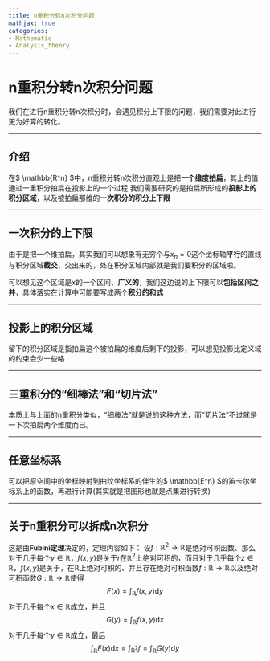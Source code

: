 ```yaml
---
title: n重积分转n次积分问题
mathjax: true
categories:
- Mathematic
- Analysis_theory
---
```



# n重积分转n次积分问题
我们在进行n重积分转n次积分时，会遇见积分上下限的问题，我们需要对此进行更为好算的转化。
<!--more-->

---

## 介绍
在$ \mathbb{R^n} $中，n重积分转n次积分直观上是把**一个维度拍扁**，其上的值通过一重积分拍扁在投影上的一个过程
我们需要研究的是拍扁所形成的**投影上的积分区域**，以及被拍扁那维的**一次积分的积分上下限**

---

## 一次积分的上下限
由于是把一个维拍扁，其实我们可以想象有无穷个与$x_n=0$这个坐标轴**平行**的直线与积分区域**截交**，交出来的，处在积分区域内部就是我们要积分的区域啦。

可以想见这个区域是x的一个区间，**广义的**，我们这边说的上下限可以**包括区间之并**，具体落实在计算中可能要写成两个**积分的和式**

---

## 投影上的积分区域
留下的积分区域是指拍扁这个被拍扁的维度后剩下的投影，可以想见投影比定义域的约束会少一些咯

---
## 三重积分的“细棒法”和“切片法”
本质上与上面的n重积分类似，“细棒法”就是说的这种方法，而“切片法”不过就是一下次拍扁两个维度而已。

---
## 任意坐标系
可以把原空间中的坐标映射到曲纹坐标系的伴生的$ \mathbb{E^n} $的笛卡尔坐标系上的函数，再进行计算(其实就是把图形也就是点集进行转换)

---

## 关于n重积分可以拆成n次积分

这是由**Fubini定理**决定的，定理内容如下：
设$f:\mathbb{R}^{2}\rightarrow\mathbb{R}$是绝对可积函数、那么对于几乎每个$y\in\mathbb{R}$，$f(x,y)$是关于$r$在$\mathbb{R}^{2}$上绝对可积的，而且对于几乎每个$z\in\mathbb{R}$，$f(x,y)$是关于，在$\mathbb{R}$上绝对可积的、并且存在绝对可积函数$f:\mathbb{R}\rightarrow\mathbb{R}$以及绝对可积函数$G:\mathbb{R}\rightarrow\mathbb{R}$使得
$$
F(x)=\int_{\mathbb{R}}f(x,y)\mathrm{d}y
$$
对于几乎每个$x\in\mathbb{R}$成立，并且
$$
G(y)=\int_{\mathbb{R}}f(x,y)\mathrm{d}x
$$
对于几乎每个$y\in\mathbb{R}$成立，最后
$$
\int_{\mathbb{R}}F(x)\mathrm{d}x=\int_{\mathbb{R}^{2}}f=\int_{\mathbb{R}}G(y)\mathrm{d}y
$$